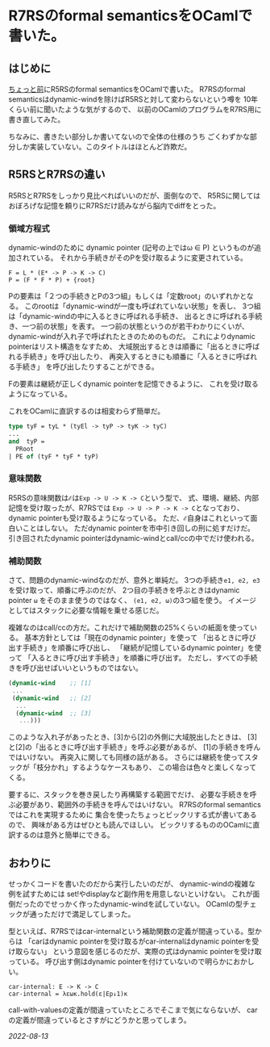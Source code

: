 # R7RSのformal semanticsをOCamlで書いた。

## はじめに

[ちょっと前](/2022/r5rsf.md)にR5RSのformal semanticsをOCamlで書いた。
R7RSのformal semanticsはdynamic-windを除けばR5RSと対して変わらないという噂を
10年くらい前に聞いたような気がするので、
以前のOCamlのプログラムをR7RS用に書き直してみた。

ちなみに、書きたい部分しか書いてないので全体の仕様のうち
ごくわずかな部分しか実装していない。このタイトルはほとんど詐欺だ。

## R5RSとR7RSの違い

R5RSとR7RSをしっかり見比べればいいのだが、面倒なので、
R5RSに関してはおぼろげな記憶を頼りにR7RSだけ読みながら脳内でdiffをとった。

### 領域方程式

dynamic-windのために dynamic pointer
(記号の上ではω ∈ P)
というものが追加されている。
それから手続きがそのPを受け取るように変更されている。

```
F = L * (E* -> P -> K -> C)
P = (F * F * P) + {root}
```

Pの要素は「２つの手続きとPの3つ組」もしくは「定数root」のいずれかとなる。
このrootは「dynamic-windが一度も呼ばれていない状態」を表し、
3つ組は「dynamic-windの中に入るときに呼ばれる手続き、
出るときに呼ばれる手続き、一つ前の状態」を表す。
一つ前の状態というのが若干わかりにくいが、
dynamic-windが入れ子で呼ばれたときのためのものだ。
これによりdynamic pointerはリスト構造をなすため、
大域脱出するときは順番に「出るときに呼ばれる手続き」を呼び出したり、
再突入するときにも順番に「入るときに呼ばれる手続き」
を呼び出したりすることができる。

Fの要素は継続が正しくdynamic pointerを記憶できるように、
これを受け取るようになっている。

これをOCamlに直訳するのは相変わらず簡単だ。

```ocaml
type tyF = tyL * (tyEl -> tyP -> tyK -> tyC)
...
and  tyP =
  PRoot
| PE of (tyF * tyF * tyP)
```

### 意味関数

R5RSの意味関数は`ℰ`は`Exp -> U -> K -> C`という型で、
式、環境、継続、内部記憶を受け取ったが、R7RSでは
`Exp -> U -> P -> K -> C`となっており、
dynamic pointerも受け取るようになっている。
ただ、`ℰ`自身はこれといって面白いことはしない。
ただdynamic pointerを市中引き回しの刑に処すだけだ。
引き回されたdynamic pointerはdynamic-windとcall/ccの中でだけ使われる。

### 補助関数

さて、問題のdynamic-windなのだが、意外と単純だ。
3つの手続き`e1, e2, e3`を受け取って、順番に呼ぶのだが、
2つ目の手続きを呼ぶときはdynamic pointer `ω` をそのまま使うのではなく、
`(e1, e2, ω)`の3つ組を使う。
イメージとしてはスタックに必要な情報を乗せる感じだ。

複雑なのはcall/ccの方だ。これだけで補助関数の25%くらいの紙面を使っている。
基本方針としては「現在のdynamic pointer」を使って
「出るときに呼び出す手続き」を順番に呼び出し、
「継続が記憶しているdynamic pointer」を使って
「入るときに呼び出す手続き」を順番に呼び出す。
ただし、すべての手続きを呼び出せばいいというものではない。

```scheme
(dynamic-wind    ;; [1]
 ...
 (dynamic-wind   ;; [2]
  ...
  (dynamic-wind  ;; [3]
   ...)))
```

このような入れ子があったとき、[3]から[2]の外側に大域脱出したときは、
[3]と[2]の「出るときに呼び出す手続き」を呼ぶ必要があるが、
[1]の手続きを呼んではいけない。
再突入に関しても同様の話がある。
さらには継続を使ってスタックが「枝分かれ」するようなケースもあり、
この場合は色々と楽しくなってくる。

要するに、スタックを巻き戻したり再構築する範囲でだけ、
必要な手続きを呼ぶ必要があり、範囲外の手続きを呼んではいけない。
R7RSのformal semanticsではこれを実現するために
集合を使ったちょっとビックリする式が書いてあるので、
興味がある方はぜひとも読んでほしい。
ビックリするもののOCamlに直訳するのは意外と簡単にできる。

## おわりに

せっかくコードを書いたのだから実行したいのだが、
dynamic-windの複雑な例を試すためには
set!やdisplayなど副作用を用意しないといけない。
これが面倒だったのでせっかく作ったdynamic-windを試していない。
OCamlの型チェックが通っただけで満足してしまった。

型といえば、R7RSではcar-internalという補助関数の定義が間違っている。型からは
「carはdynamic pointerを受け取るがcar-internalはdynamic pointerを受け取らない」
という意図を感じるのだが、実際の式はdynamic pointerを受け取っている。
呼び出す側はdynamic pointerを付けていないので明らかにおかしい。

```
car-internal: E -> K -> C
car-internal = λεωκ.hold(ε|Ep↓1)κ
```

call-with-valuesの定義が間違っていたところでそこまで気にならないが、
carの定義が間違っているとさすがにどうかと思ってしまう。

*2022-08-13*
